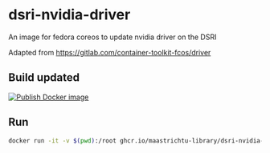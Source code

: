 # dsri-nvidia-driver

An image for fedora coreos to update nvidia driver on the DSRI

Adapted from https://gitlab.com/container-toolkit-fcos/driver

## Build updated

[![Publish Docker image](https://github.com/seunAdeks/cellprofiler/workflows/Publish%20Docker%20image/badge.svg)](https://github.com/seunAdeks/cellprofiler/actions)

## Run

```bash
docker run -it -v $(pwd):/root ghcr.io/maastrichtu-library/dsri-nvidia-driver:latest
```